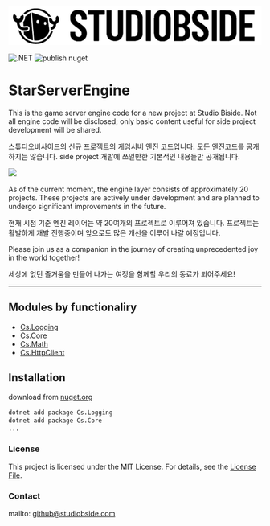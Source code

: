 ![](https://raw.githubusercontent.com/StudioBside/.github/main/Images/logo_horizontal.png)

![.NET](https://github.com/StudioBside/Cs.Logging/actions/workflows/dotnet.yml/badge.svg) ![publish nuget](https://github.com/StudioBside/StarServerEngine/actions/workflows/publish-nuget.yml/badge.svg)

# StarServerEngine

This is the game server engine code for a new project at Studio Biside. Not all engine code will be disclosed; only basic content useful for side project development will be shared.

스튜디오비사이드의 신규 프로젝트의 게임서버 엔진 코드입니다. 
모든 엔진코드를 공개하지는 않습니다. side project 개발에 쓰일만한 기본적인 내용들만 공개됩니다.

![](https://raw.githubusercontent.com/StudioBside/StarServerEngine/main/Document/Images/project-list.png)

As of the current moment, the engine layer consists of approximately 20 projects. These projects are actively under development and are planned to undergo significant improvements in the future.

현재 시점 기준 엔진 레이어는 약 20여개의 프로젝트로 이루어져 있습니다. 프로젝트는 활발하게 개발 진행중이며 앞으로도 많은 개선을 이루어 나갈 예정입니다. 

Please join us as a companion in the journey of creating unprecedented joy in the world together!

세상에 없던 즐거움을 만들어 나가는 여정을 함께할 우리의 동료가 되어주세요!

---

## Modules by functionaliry

* [Cs.Logging](./Engine/Cs.Logging/README.md)
* [Cs.Core](./Engine/Cs.Core/README.md)
* [Cs.Math](./Engine/Cs.Math/README.md)
* [Cs.HttpClient](./Engine/Cs.HttpClient/README.md)

## Installation

download from [nuget.org](https://www.nuget.org/packages/Cs.Logging/)
```
dotnet add package Cs.Logging
dotnet add package Cs.Core
...
```

### License

This project is licensed under the MIT License. For details, see the [License File](LICENSE).

### Contact

mailto: github@studiobside.com
